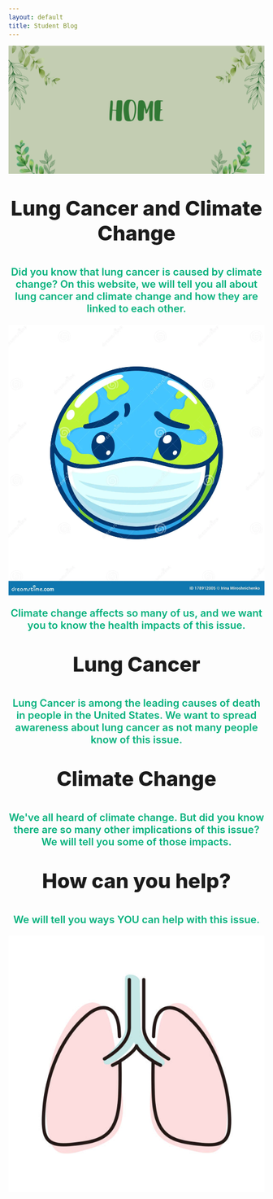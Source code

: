```yaml
---
layout: default
title: Student Blog
---
```

![Alt text](images/HOME.png)

<!-- Title and introductory images -->
<p style="text-align: center; font-weight:800; font-size: 40px">Lung Cancer and Climate Change</p>
<p style="text-align: center; font-weight:600; font-size: 20px; color:#00B07B">Did you know that lung cancer is caused by climate change? On this website, we will tell you all about lung cancer and climate change and how they are linked to each other.</p>

![Alt text](images/sick-earth-face-mask-sick-earth-face-mask-worried-face-disease-pandemic-global-health-crisis-cute-cartoon-drawing-178912005.webp)

<!-- Introduction to the impact of climate change -->
<p style="text-align: center; font-weight:600; font-size: 20px; color:#00B07B">Climate change affects so many of us, and we want you to know the health impacts of this issue.</p>

<!-- Section: Lung Cancer -->
<p style="text-align: center; font-weight:800; font-size: 40px">Lung Cancer</p>
<p style="text-align: center; font-weight:600; font-size: 20px; color:#00B07B">Lung Cancer is among the leading causes of death in people in the United States. We want to spread awareness about lung cancer as not many people know of this issue.</p>

<!-- Section: Climate Change -->
<p style="text-align: center; font-weight:800; font-size: 40px">Climate Change</p>
<p style="text-align: center; font-weight:600; font-size: 20px; color:#00B07B">We've all heard of climate change. But did you know there are so many other implications of this issue? We will tell you some of those impacts.</p>

<!-- Section: How can you help? -->
<p style="text-align: center; font-weight:800; font-size: 40px">How can you help?</p>
<p style="text-align: center; font-weight:600; font-size: 20px; color:#00B07B">We will tell you ways YOU can help with this issue.</p>

![Alt text](images/istockphoto-1149674707-612x612.jpg)
